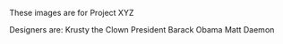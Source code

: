 These images are for Project XYZ

Designers are:
Krusty the Clown
President Barack Obama
Matt Daemon
